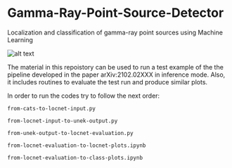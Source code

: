 # Gamma-Ray-Point-Source-Detector
Localization and classification of gamma-ray point sources using Machine Learning

![alt text](https://github.com/bapanes/Gamma-Ray-Point-Source-Detector/blob/main/figures/full-pipeline-high-lat.png)

The material in this repoistory can be used to run a test example of the the pipeline developed in the paper arXiv:2102.02XXX in inference mode. Also, it includes routines to evaluate the test run and produce similar plots. 

In order to run the codes try to follow the next order:

```
from-cats-to-locnet-input.py

from-locnet-input-to-unek-output.py

from-unek-output-to-locnet-evaluation.py

from-locnet-evaluation-to-locnet-plots.ipynb

from-locnet-evaluation-to-class-plots.ipynb

```
